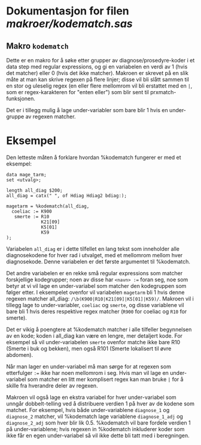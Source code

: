 
# Dokumentasjon for filen *makroer/kodematch.sas*


## Makro `kodematch`

Dette er en makro for å søke etter grupper av diagnose/prosedyre-koder i et data step med regular expressions,
og gi en variabelen en verdi av 1 (hvis det matcher) eller 0 (hvis det ikke matcher). Makroen er skrevet på en
slik måte at man kan skrive regexen på flere linjer; disse vil bli slått sammen til en stor og uleselig regex
(en eller flere mellomrom vil bli erstattet med en `|`, som er regex-karakteren for "enten eller") som blir sent
til prxmatch-funksjonen.

Det er i tillegg mulig å lage under-variabler som bare blir 1 hvis en under-gruppe av regexen matcher.

# Eksempel

Den letteste måten å forklare hvordan %kodematch fungerer er med et eksempel:

```
data mage_tarm;
set <utvalg>;

length all_diag $200;
all_diag = catx(" ", of Hdiag Hdiag2 bdiag:);

magetarm = %kodematch(all_diag,
  coeliac := K900
   smerte := R10
             K21[09]
             K5[01]
             K59
);
```

Variabelen `all_diag` er i dette tilfellet en lang tekst som inneholder alle diagnosekodene for hver rad i utvalget, med et mellomrom
mellom hver diagnosekode. Denne variabelen er det første argumentet til %kodematch.

Det andre variabelen er en rekke små regular expressions som matcher forskjellige kodegrupper; noen av disse har `<navn> :=` foran seg,
noe som betyr at vi vil lage en under-variabel som matcher den kodegruppen som følger etter. I eksempelet ovenfor vil variabelen `magetarm`
bli 1 hvis denne regexen matcher all_diag: `/\b(K900|R10|K21[09]|K5[01]|K59)/`. Makroen vil i tillegg lage to under-variabler, `coeliac` og
`smerte`, og disse variablene vil bare bli 1 hvis deres respektive regex matcher (`R900` for coeliac og `R10` for smerte).

Det er vikig å poengtere at %kodematch matcher i alle tilfeller begynnelsen av en kode; koden i all_diag kan være en lengre, mer detaljert
kode. For eksempel så vil under-variabelen `smerte` ovenfor matche ikke bare R10 (Smerte i buk og bekken), men også R101 (Smerte lokalisert til øvre abdomen).

Når man lager en under-variabel må man sørge for at regexen som etterfulger `:=` ikke har noen mellomrom i seg. Hvis man vil lage en
under-variabel som matcher en litt mer komplisert regex kan man bruke `|` for å skille fra hverandre deler av regexen.

Makroen vil også lage en ekstra variabel for hver under-variabel som unngår dobbelt-telling ved å distribuere verdien 1
på hver av de kodene som matchet. For eksempel, hvis både under-variablene `diagnose_1` og `diagnose_2` matcher, vil %kodematch
lage variablene `diagnose_1_adj` og `diagnose_2_adj` som hver blir lik 0.5. %kodematch vil bare fordele verdien 1 på under-variablene;
hvis regexen in %kodematch inkluderer koder som ikke får en egen under-variabel så vil ikke dette bli tatt med i beregningen.

